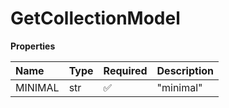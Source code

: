 # GetCollectionModel

**Properties**

| Name    | Type | Required | Description |
| :------ | :--- | :------- | :---------- |
| MINIMAL | str  | ✅       | "minimal"   |
